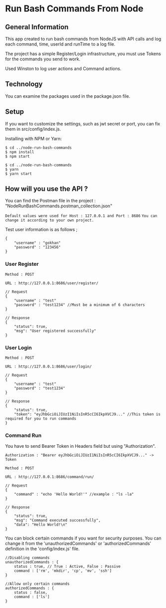 # Run Bash Commands From Node

## General Information

This app created to run bash commands from NodeJS with API calls and log each command, time, userId and runTime to a log file.

The project has a simple Register/Login infrastructure, you must use Tokens for the commands you send to work.

Used Winston to log user actions and Command actions.

## Technology

You can examine the packages used in the package.json file.

## Setup

If you want to customize the settings, such as jwt secret or port, you can fix them in src/config/index.js.

Installing with NPM or Yarn:
```
$ cd ../node-run-bash-commands
$ npm install
$ npm start
```

```
$ cd ../node-run-bash-commands
$ yarn
$ yarn start
```

## How will you use the API ?

You can find the Postman file in the project : "NodeRunBashCommands.postman_collection.json"

`Default values were used for Host : 127.0.0.1 and Port : 8686`
`You can change it according to your own project.`

Test user information is as follows ;

```
{
    "username" : "gokhan"
    "password" : "123456"
}
```

### User Register

`Method : POST`

`URL : http://127.0.0.1:8686/user/register/`

```
// Request
{
    "username" : "test"
    "password" : "test1234" //Must be a minimum of 6 characters
}
```

```
// Response
{
    "status": true,
    "msg": "User registered successfully"
}
```

### User Login

`Method : POST`

`URL : http://127.0.0.1:8686/user/login/`

```
// Request
{
    "username" : "test"
    "password" : "test1234"
}
```

```
// Response
{
    "status": true,
    "token": "eyJhbGciOiJIUzI1NiIsInR5cCI6IkpXVCJ9..." //This token is required for you to run commands
}
```

### Command Run

You have to send Bearer Token in Headers field but using "Authorization".

`Authorization : "Bearer eyJhbGciOiJIUzI1NiIsInR5cCI6IkpXVCJ9..." -> Token`

`Method : POST`

`URL : http://127.0.0.1:8686/command/run/`

```
// Request
{
    "command" : "echo 'Hello World!'" //example : "ls -la"
}
```

```
// Response
{
    "status": true,
    "msg": "Command executed successfully",
    "data": "Hello World!\n"
}
```

You can block certain commands if you want for security purposes. You can change it from the 'unauthorizedCommands' or 'authorizedCommands' definition in the 'config/index.js' file.

```
//Disabling commands
unauthorizedCommands : {
    status : true, // True : Active, False : Passive
    command : ['rm', 'mkdir', 'cp', 'mv', 'ssh']
}
```

```
//Allow only certain commands
authorizedCommands : {
    status : false,
    command : ['ls']
}
```
